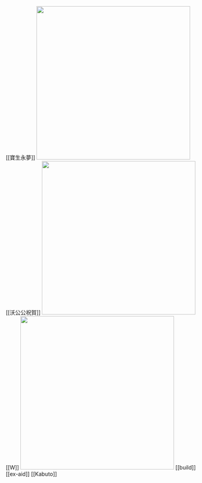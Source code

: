 
[[寶生永夢]]
<img src="https://img.moegirl.org.cn/common/f/f9/%E5%AE%9D%E2%86%97%E7%94%9F%E2%86%98%E6%B0%B8%E2%86%97%E6%A2%A6%E2%86%98.jpg" width="400"></img>
[[沃公公祝賀]]
<img src="https://cache.pttweb.cc/imgur/bFvbBxL/f/bbe9e16c812ddaf48d9e01723cd001a2" width="400"></img>
[[W]]
<img src="https://img.moegirl.org.cn/common/0/0b/%E7%BB%86%E6%95%B0%E7%BD%AA%E6%81%B601.jpg" width="400"></img>
[[build]]
[[ex-aid]]
[[Kabuto]]

